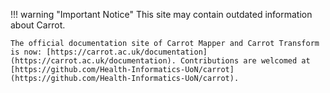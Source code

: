 !!! warning "Important Notice"
    This site may contain outdated information about Carrot.

    The official documentation site of Carrot Mapper and Carrot Transform is now: [https://carrot.ac.uk/documentation](https://carrot.ac.uk/documentation). Contributions are welcomed at [https://github.com/Health-Informatics-UoN/carrot](https://github.com/Health-Informatics-UoN/carrot).

